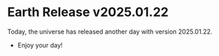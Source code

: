 # Earth Release v2025.01.22
Today, the universe has released another day with version 2025.01.22.
- Enjoy your day!
